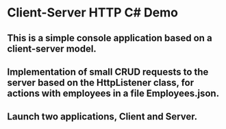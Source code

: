 # Client-Server HTTP C# Demo

## This is a simple console application based on a client-server model.

## Implementation of small CRUD requests to the server based on the HttpListener class, for actions with employees in a file Employees.json.

## Launch two applications, Client and Server.


